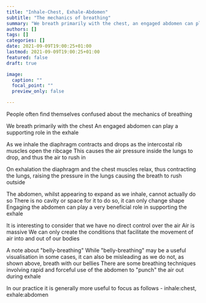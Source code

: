 ```yaml
---
title: "Inhale-Chest, Exhale-Abdomen"
subtitle: "The mechanics of breathing"
summary: "We breath primarily with the chest, an engaged abdomen can play a supporting role in the exhale"
authors: []
tags: []
categories: []
date: 2021-09-09T19:00:25+01:00
lastmod: 2021-09-09T19:00:25+01:00
featured: false
draft: true

image:
  caption: ""
  focal_point: ""
  preview_only: false

---
```

People often find themselves confused about the mechanics of breathing

We breath primarily with the chest
An engaged abdomen can play a supporting role in the exhale

As we inhale the diaphragm contracts and drops as the intercostal rib muscles open the ribcage
This causes the air pressure inside the lungs to drop, and thus the air to rush in

On exhalation the diaphragm and the chest muscles relax, thus contracting the lungs, raising the pressure in the lungs causing the breath to rush outside

The abdomen, whilst appearing to expand as we inhale, cannot actually do so
There is no cavity or space for it to do so, it can only change shape
Engaging the abdomen can play a very beneficial role in supporting the exhale

It is interesting to consider that we have no direct control over the air
Air is massive
We can only create the conditions that facilitate the movement of air into and out of our bodies

A note about "belly-breathing"
While "belly-breathing" may be a useful visualisation in some cases, it can also be misleading as we do not, as shown above, breath with our bellies
There are some breathing techniques involving rapid and forceful use of the abdomen to "punch" the air out during exhale

In our practice it is generally more useful to focus as follows - inhale:chest, exhale:abdomen
